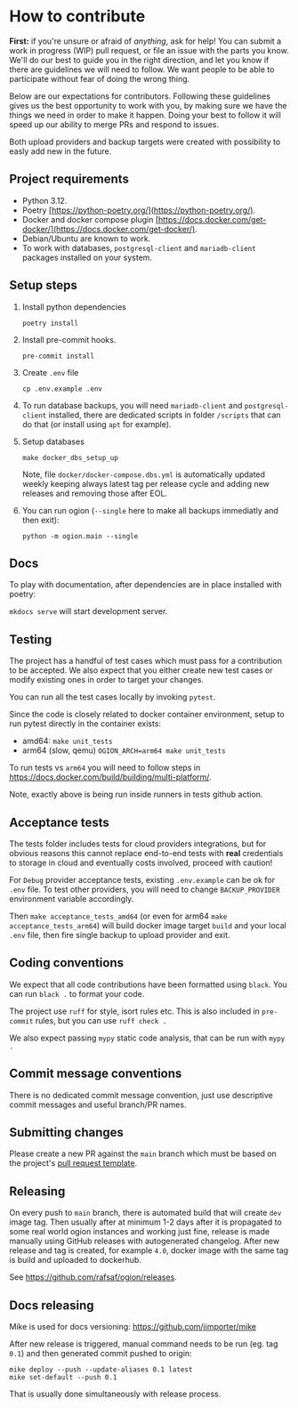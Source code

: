 # How to contribute

**First:** if you're unsure or afraid of _anything_, ask for help! You can
submit a work in progress (WIP) pull request, or file an issue with the parts
you know. We'll do our best to guide you in the right direction, and let you
know if there are guidelines we will need to follow. We want people to be able
to participate without fear of doing the wrong thing.

Below are our expectations for contributors. Following these guidelines gives us
the best opportunity to work with you, by making sure we have the things we need
in order to make it happen. Doing your best to follow it will speed up our
ability to merge PRs and respond to issues.

Both upload providers and backup targets were created with possibility to easly add new in the future.

## Project requirements

- Python 3.12.
- Poetry [https://python-poetry.org/](https://python-poetry.org/).
- Docker and docker compose plugin [https://docs.docker.com/get-docker/](https://docs.docker.com/get-docker/).
- Debian/Ubuntu are known to work.
- To work with databases, `postgresql-client` and `mariadb-client` packages installed on your system.

## Setup steps

1. Install python dependencies

   `poetry install`

2. Install pre-commit hooks.

   `pre-commit install`

3. Create `.env` file

   `cp .env.example .env`

4. To run database backups, you will need `mariadb-client` and `postgresql-client` installed, there are dedicated scripts in folder `/scripts` that can do that (or install using `apt` for example).

5. Setup databases

   `make docker_dbs_setup_up`

   Note, file `docker/docker-compose.dbs.yml` is automatically updated weekly keeping always latest tag per release cycle and adding new releases and removing those after EOL.

6. You can run ogion (`--single` here to make all backups immediatly and then exit):

   `python -m ogion.main --single`

## Docs

To play with documentation, after dependencies are in place installed with poetry:

`mkdocs serve` will start development server.

## Testing

The project has a handful of test cases which must pass for a contribution to be
accepted. We also expect that you either create new test cases or modify
existing ones in order to target your changes.

You can run all the test cases locally by invoking `pytest`.

Since the code is closely related to docker container environment, setup to run pytest
directly in the container exists:

- amd64: `make unit_tests`
- arm64 (slow, qemu) `OGION_ARCH=arm64 make unit_tests`

To run tests vs `arm64` you will need to follow steps in https://docs.docker.com/build/building/multi-platform/.

Note, exactly above is being run inside runners in tests github action.

## Acceptance tests

The tests folder includes tests for cloud providers integrations, but for obvious reasons this cannot replace end-to-end tests with **real** credentials to storage in cloud and eventually costs involved, proceed with caution!

For `Debug` provider acceptance tests, existing `.env.example` can be ok for `.env` file. To test other providers, you will need to change `BACKUP_PROVIDER` environment variable accordingly.

Then `make acceptance_tests_amd64` (or even for arm64 `make acceptance_tests_arm64`) will build docker image target `build` and your local `.env` file, then fire single backup to upload provider and exit.

## Coding conventions

We expect that all code contributions have been formatted using `black`. You can
run `black .` to format your code.

The project use `ruff` for style, isort rules etc. This is also included in `pre-commit` rules, but you can use `ruff check .`

We also expect passing `mypy` static code analysis, that can be run with `mypy .`

## Commit message conventions

There is no dedicated commit message convention, just use descriptive commit messages and useful branch/PR names.

## Submitting changes

Please create a new PR against the `main` branch which must be based on the
project's [pull request template](.github/PULL_REQUEST_TEMPLATE.md).

## Releasing

On every push to `main` branch, there is automated build that will create `dev` image tag. Then usually after at minimum 1-2 days after it is propagated to some real world ogion instances and working just fine, release is made manually using GitHub releases with autogenerated changelog. After new release and tag is created, for example `4.0`, docker image with the same tag is build and uploaded to dockerhub.

See https://github.com/rafsaf/ogion/releases.

## Docs releasing

Mike is used for docs versioning: https://github.com/jimporter/mike

After new release is triggered, manual command needs to be run (eg. tag `0.1`) and then generated commit pushed to origin:

```
mike deploy --push --update-aliases 0.1 latest
mike set-default --push 0.1
```

That is usually done simultaneously with release process.
